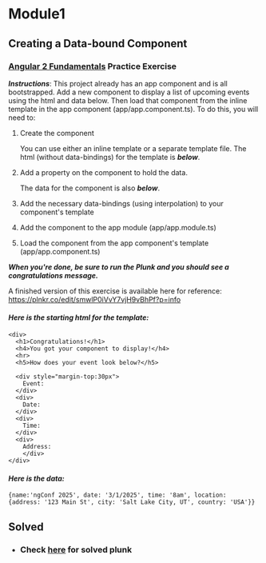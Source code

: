 # Module1

## Creating a Data-bound Component

### [Angular 2 Fundamentals](https://app.pluralsight.com/courses/angular2-fundamentals) Practice Exercise

**_Instructions_**: This project already has an app component and is all bootstrapped. Add a new
component to display a list of upcoming events using the html and data below. Then load that
component from the inline template in the app component (app/app.component.ts). To do this,
you will need to:

1. Create the component

   You can use either an inline template or a separate template file. The html (without
   data-bindings) for the template is **_below_**.

1. Add a property on the component to hold the data.

   The data for the component is also **_below_**.

1. Add the necessary data-bindings (using interpolation) to your component's template

1. Add the component to the app module (app/app.module.ts)

1. Load the component from the app component's template (app/app.component.ts)

**_When you're done, be sure to run the Plunk and you should see a congratulations message._**

A finished version of this exercise is available here for reference: https://plnkr.co/edit/smwlP0iVvY7vjH9vBhPf?p=info

#### _Here is the starting html for the template:_

```
<div>
  <h1>Congratulations!</h1>
  <h4>You got your component to display!</h4>
  <hr>
  <h5>How does your event look below?</h5>

  <div style="margin-top:30px">
    Event:
  </div>
  <div>
    Date:
  </div>
  <div>
    Time:
  </div>
  <div>
    Address:
    </div>
</div>
```

#### _Here is the data:_

```
{name:'ngConf 2025', date: '3/1/2025', time: '8am', location: {address: '123 Main St', city: 'Salt Lake City, UT', country: 'USA'}}
```

## Solved

- ### Check [here](https://plnkr.co/edit/buzErlIrnfuSnlEm) for solved plunk
